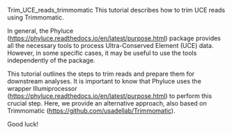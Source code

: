 Trim_UCE_reads_trimmomatic
This tutorial describes how to trim UCE reads using Trimmomatic.

In general, the Phyluce (https://phyluce.readthedocs.io/en/latest/purpose.html) package provides all the necessary tools to process Ultra-Conserved Element (UCE) data. However, in some specific cases, it may be useful to use the tools independently of the package.

This tutorial outlines the steps to trim reads and prepare them for downstream analyses. It is important to know that Phyluce uses the wrapper Illumiprocessor (https://phyluce.readthedocs.io/en/latest/purpose.html) to perform this crucial step. Here, we provide an alternative approach, also based on Trimmomatic (https://github.com/usadellab/Trimmomatic).

Good luck!

